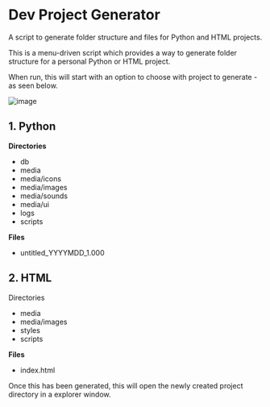 # Dev Project Generator

A script to generate folder structure and files for Python and HTML projects.

This is a menu-driven script which provides a way to generate folder structure for a personal Python or HTML project.

When run, this will start with an option to choose with project to generate - as seen below.

![image](https://user-images.githubusercontent.com/82043281/148568337-c0ba812b-588c-4b9a-852f-25678d5b50cd.png)

## 1. Python

**Directories**

* db
* media
* media/icons
* media/images
* media/sounds
* media/ui
* logs
* scripts

**Files**

* untitled_YYYYMDD_1.000

## 2. HTML

Directories

* media
* media/images
* styles
* scripts

**Files**

* index.html

Once this has been generated, this will open the newly created project directory in a explorer window.
